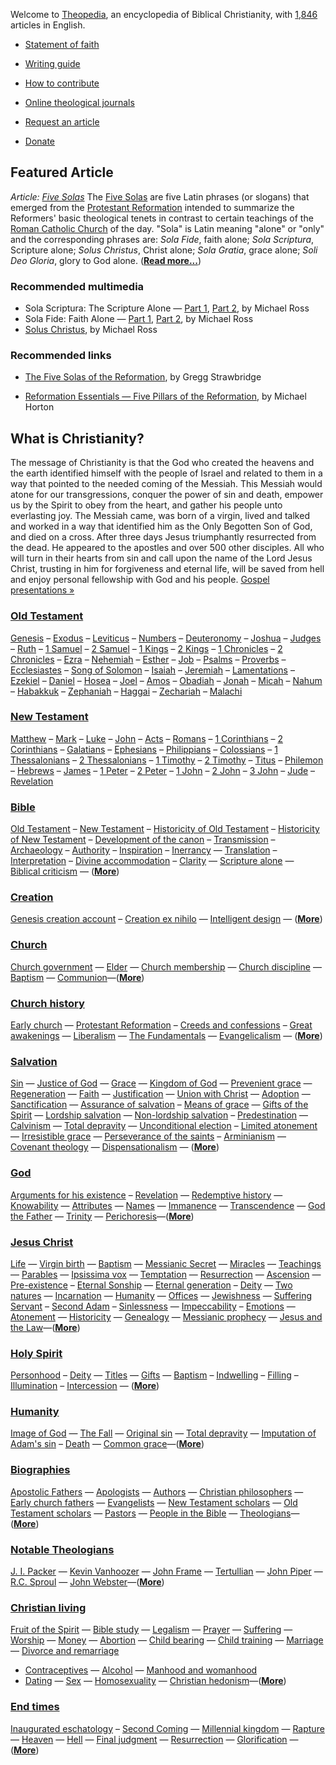 Welcome to
[Theopedia](http://www.theopedia.com/Theopedia:About "Theopedia:About"),
an encyclopedia of Biblical Christianity,
with
[1,846](http://www.theopedia.com/Help:How_to_contribute "Help:How to contribute")
articles in English.
-   [Statement of faith](http://www.theopedia.com/Theopedia:Statement_of_faith "Theopedia:Statement of faith")
-   [Writing guide](http://www.theopedia.com/Theopedia:Writing_guide "Theopedia:Writing guide")
-   [How to contribute](http://www.theopedia.com/Help:How_to_contribute "Help:How to contribute")

-   [Online theological journals](Online_theological_journals "Online theological journals")
-   [Request an article](http://www.theopedia.com/Theopedia:Article_requests "Theopedia:Article requests")
-   [Donate](http://www.theopedia.com/Theopedia:Donate "Theopedia:Donate")

## Featured Article

*Article: [Five Solas](Five_Solas "Five Solas")*
The [Five Solas](Five_Solas "Five Solas") are five Latin phrases
(or slogans) that emerged from the
[Protestant Reformation](Protestant_Reformation "Protestant Reformation")
intended to summarize the Reformers' basic theological tenets in
contrast to certain teachings of the
[Roman Catholic Church](Roman_Catholic_Church "Roman Catholic Church")
of the day. "Sola" is Latin meaning "alone" or "only" and the
corresponding phrases are: *Sola Fide*, faith alone;
*Sola Scriptura*, Scripture alone; *Solus Christus*, Christ alone;
*Sola Gratia*, grace alone; *Soli Deo Gloria*, glory to God alone.
(**[Read more...](Five_Solas "Five Solas")**)

### Recommended multimedia

-   Sola Scriptura: The Scripture Alone —
    [Part 1](http://www.reformedsermons.org/mp3-16/Ross_2Pet1to3a.mp3),
    [Part 2](http://www.reformedsermons.org/mp3-16/Ross_2Pet1to3b.mp3),
    by Michael Ross
-   Sola Fide: Faith Alone —
    [Part 1](http://www.reformedsermons.org/mp3-16/Ross_Rom4_1to25.mp3),
    [Part 2](http://www.reformedsermons.org/mp3-16/Ross_Rom4.mp3), by
    Michael Ross
-   [Solus Christus](http://www.reformedsermons.org/mp3-16/Ross_Col1_13to23.mp3),
    by Michael Ross

### Recommended links

-   [The Five Solas of the Reformation](http://www.fivesolas.com/5solas.htm),
    by Gregg Strawbridge

-   [Reformation Essentials — Five Pillars of the Reformation](http://www.monergism.com/thethreshold/articles/onsite/essentials.html),
    by Michael Horton

## What is Christianity?

The message of Christianity is that the God who created the heavens
and the earth identified himself with the people of Israel and
related to them in a way that pointed to the needed coming of the
Messiah. This Messiah would atone for our transgressions, conquer
the power of sin and death, empower us by the Spirit to obey from
the heart, and gather his people unto everlasting joy. The Messiah
came, was born of a virgin, lived and talked and worked in a way
that identified him as the Only Begotten Son of God, and died on a
cross. After three days Jesus triumphantly resurrected from the
dead. He appeared to the apostles and over 500 other disciples. All
who will turn in their hearts from sin and call upon the name of
the Lord Jesus Christ, trusting in him for forgiveness and eternal
life, will be saved from hell and enjoy personal fellowship with
God and his people.
[Gospel presentations »](Gospel_presentations "Gospel presentations")

### [Old Testament](Old_Testament "Old Testament")

[Genesis](Genesis "Genesis") – [Exodus](Exodus "Exodus") –
[Leviticus](Leviticus "Leviticus") –
[Numbers](Book_of_Numbers "Book of Numbers") –
[Deuteronomy](Deuteronomy "Deuteronomy") –
[Joshua](Book_of_Joshua "Book of Joshua") –
[Judges](Book_of_Judges "Book of Judges") –
[Ruth](Book_of_Ruth "Book of Ruth") –
[1 Samuel](Books_of_Samuel "Books of Samuel") –
[2 Samuel](Books_of_Samuel "Books of Samuel") –
[1 Kings](Books_of_Kings "Books of Kings") –
[2 Kings](Books_of_Kings "Books of Kings") –
[1 Chronicles](Books_of_Chronicles "Books of Chronicles") –
[2 Chronicles](Books_of_Chronicles "Books of Chronicles") –
[Ezra](Book_of_Ezra "Book of Ezra") –
[Nehemiah](Book_of_Nehemiah "Book of Nehemiah") –
[Esther](Book_of_Esther "Book of Esther") –
[Job](Book_of_Job "Book of Job") –
[Psalms](Book_of_Psalms "Book of Psalms") –
[Proverbs](Book_of_Proverbs "Book of Proverbs") –
[Ecclesiastes](Ecclesiastes "Ecclesiastes") –
[Song of Solomon](Song_of_Solomon "Song of Solomon") –
[Isaiah](Book_of_Isaiah "Book of Isaiah") –
[Jeremiah](Book_of_Jeremiah "Book of Jeremiah") –
[Lamentations](Book_of_Lamentations "Book of Lamentations") –
[Ezekiel](Book_of_Ezekiel "Book of Ezekiel") –
[Daniel](Book_of_Daniel "Book of Daniel") –
[Hosea](Book_of_Hosea "Book of Hosea") –
[Joel](Book_of_Joel "Book of Joel") –
[Amos](Book_of_Amos "Book of Amos") –
[Obadiah](Book_of_Obadiah "Book of Obadiah") –
[Jonah](Book_of_Jonah "Book of Jonah") –
[Micah](Book_of_Micah "Book of Micah") –
[Nahum](Book_of_Nahum "Book of Nahum") –
[Habakkuk](Book_of_Habakkuk "Book of Habakkuk") –
[Zephaniah](Book_of_Zephaniah "Book of Zephaniah") –
[Haggai](Book_of_Haggai "Book of Haggai") –
[Zechariah](Book_of_Zechariah "Book of Zechariah") –
[Malachi](Book_of_Malachi "Book of Malachi")

### [New Testament](New_Testament "New Testament")

[Matthew](Gospel_of_Matthew "Gospel of Matthew") –
[Mark](Gospel_of_Mark "Gospel of Mark") –
[Luke](Gospel_of_Luke "Gospel of Luke") –
[John](Gospel_of_John "Gospel of John") –
[Acts](Acts_of_the_Apostles "Acts of the Apostles") –
[Romans](Epistle_to_the_Romans "Epistle to the Romans") –
[1 Corinthians](First_Epistle_to_the_Corinthians "First Epistle to the Corinthians")
–
[2 Corinthians](Second_Epistle_to_the_Corinthians "Second Epistle to the Corinthians")
– [Galatians](Epistle_to_the_Galatians "Epistle to the Galatians")
– [Ephesians](Epistle_to_the_Ephesians "Epistle to the Ephesians")
–
[Philippians](Epistle_to_the_Philippians "Epistle to the Philippians")
–
[Colossians](Epistle_to_the_Colossians "Epistle to the Colossians")
–
[1 Thessalonians](First_Epistle_to_the_Thessalonians "First Epistle to the Thessalonians")
–
[2 Thessalonians](Second_Epistle_to_the_Thessalonians "Second Epistle to the Thessalonians")
– [1 Timothy](First_Epistle_to_Timothy "First Epistle to Timothy")
–
[2 Timothy](Second_Epistle_to_Timothy "Second Epistle to Timothy")
– [Titus](Epistle_to_Titus "Epistle to Titus") –
[Philemon](Epistle_to_Philemon "Epistle to Philemon") –
[Hebrews](Epistle_to_the_Hebrews "Epistle to the Hebrews") –
[James](Epistle_of_James "Epistle of James") –
[1 Peter](First_Epistle_of_Peter "First Epistle of Peter") –
[2 Peter](Second_Epistle_of_Peter "Second Epistle of Peter") –
[1 John](First_Epistle_of_John "First Epistle of John") –
[2 John](Second_Epistle_of_John "Second Epistle of John") –
[3 John](Third_Epistle_of_John "Third Epistle of John") –
[Jude](Epistle_of_Jude "Epistle of Jude") –
[Revelation](Book_of_Revelation "Book of Revelation")

### [Bible](Bible "Bible")

[Old Testament](Old_Testament "Old Testament") –
[New Testament](New_Testament "New Testament") –
[Historicity of Old Testament](Historicity_of_the_Old_Testament "Historicity of the Old Testament") –
[Historicity of New Testament](Historicity_of_the_New_Testament "Historicity of the New Testament")
–
[Development of the canon](Development_of_the_canon "Development of the canon") –
[Transmission](Transmission_of_the_Bible "Transmission of the Bible")
– [Archaeology](Biblical_archaeology "Biblical archaeology") –
[Authority](Authority_of_the_Bible "Authority of the Bible") –
[Inspiration](Inspiration_of_the_Bible "Inspiration of the Bible") –
[Inerrancy](Inerrancy_of_the_Bible "Inerrancy of the Bible") —
[Translation](Translation_of_the_Bible "Translation of the Bible") –
[Interpretation](Interpretation_of_the_Bible "Interpretation of the Bible") –
[Divine accommodation](Divine_accommodation "Divine accommodation") –
[Clarity](Clarity_of_Scripture "Clarity of Scripture") —
[Scripture alone](Scripture_alone "Scripture alone") —
[Biblical criticism](Biblical_criticism "Biblical criticism") — 
(**[More](http://www.theopedia.com/Category:Bible "Category:Bible")**)

### [Creation](Creation "Creation")

[Genesis creation account](Genesis_creation_account "Genesis creation account") –
[Creation ex nihilo](Creation_ex_nihilo "Creation ex nihilo") —
[Intelligent design](Intelligent_design "Intelligent design") — 
(**[More](http://www.theopedia.com/index.php?title=Category:Creation&action=edit&redlink=1 "Category:Creation (page does not exist)")**)

### [Church](Church "Church")

[Church government](Church_government "Church government") —
[Elder](Elder "Elder") —
[Church membership](Church_membership "Church membership") —
[Church discipline](Church_discipline "Church discipline") —
[Baptism](Baptism "Baptism") —
[Communion](Communion "Communion")—(**[More](http://www.theopedia.com/index.php?title=Category:Ecclesiology&action=edit&redlink=1 "Category:Ecclesiology (page does not exist)")**)

### [Church history](Church_history "Church history")

[Early church](Early_church "Early church") —
[Protestant Reformation](Protestant_Reformation "Protestant Reformation") –
[Creeds and confessions](Creeds_and_confessions "Creeds and confessions") –
[Great awakenings](Great_awakenings "Great awakenings") —
[Liberalism](Liberalism "Liberalism") —
[The Fundamentals](The_Fundamentals "The Fundamentals") —
[Evangelicalism](Evangelicalism "Evangelicalism") — 
(**[More](http://www.theopedia.com/Category:Church_history "Category:Church history")**)

### [Salvation](Salvation "Salvation")

[Sin](Sin "Sin") —
[Justice of God](Justice_of_God "Justice of God") —
[Grace](Grace "Grace") —
[Kingdom of God](Kingdom_of_God "Kingdom of God") —
[Prevenient grace](Prevenient_grace "Prevenient grace") —
[Regeneration](Regeneration "Regeneration") —
[Faith](Faith "Faith") —
[Justification](Justification "Justification") —
[Union with Christ](Union_with_Christ "Union with Christ") —
[Adoption](Adoption "Adoption") —
[Sanctification](Sanctification "Sanctification") —
[Assurance of salvation](Assurance_of_salvation "Assurance of salvation") –
[Means of grace](Means_of_grace "Means of grace") —
[Gifts of the Spirit](Gifts_of_the_Spirit "Gifts of the Spirit") —
[Lordship salvation](Lordship_salvation "Lordship salvation") —
[Non-lordship salvation](Non-lordship_salvation "Non-lordship salvation") –
[Predestination](Predestination "Predestination") —
[Calvinism](Calvinism "Calvinism") —
[Total depravity](Total_depravity "Total depravity") —
[Unconditional election](Unconditional_election "Unconditional election") –
[Limited atonement](Limited_atonement "Limited atonement") —
[Irresistible grace](Irresistible_grace "Irresistible grace") —
[Perseverance of the saints](Perseverance_of_the_saints "Perseverance of the saints") –
[Arminianism](Arminianism "Arminianism") —
[Covenant theology](Covenant_theology "Covenant theology") —
[Dispensationalism](Dispensationalism "Dispensationalism") —
(**[More](http://www.theopedia.com/Category:Salvation "Category:Salvation")**)

### [God](God "God")

[Arguments for his existence](Arguments_for_the_existence_of_God "Arguments for the existence of God") –
[Revelation](Revelation "Revelation") —
[Redemptive history](Redemptive_history "Redemptive history") —
[Knowability](Knowability_of_God "Knowability of God") —
[Attributes](Attributes_of_God "Attributes of God") —
[Names](Names_of_God "Names of God") —
[Immanence](Immanence_of_God "Immanence of God") —
[Transcendence](Transcendence_of_God "Transcendence of God") —
[God the Father](God_the_Father "God the Father") —
[Trinity](Trinity "Trinity") —
[Perichoresis](Perichoresis "Perichoresis")—(**[More](http://www.theopedia.com/Category:God "Category:God")**)

### [Jesus Christ](Jesus_Christ "Jesus Christ")

[Life](Life_of_Jesus "Life of Jesus") —
[Virgin birth](Virgin_birth "Virgin birth") —
[Baptism](Baptism_of_Jesus "Baptism of Jesus") —
[Messianic Secret](Messianic_Secret "Messianic Secret") —
[Miracles](Miracles_of_Jesus "Miracles of Jesus") —
[Teachings](Teachings_of_Jesus "Teachings of Jesus") —
[Parables](Parables_of_Jesus "Parables of Jesus") —
[Ipsissima vox](Ipsissima_vox "Ipsissima vox") —
[Temptation](Temptation_of_Jesus "Temptation of Jesus") —
[Resurrection](Resurrection_of_Christ "Resurrection of Christ") —
[Ascension](Ascension_of_Jesus "Ascension of Jesus") —
[Pre-existence](Pre-existence_of_Christ "Pre-existence of Christ") –
[Eternal Sonship](Eternal_Sonship "Eternal Sonship") —
[Eternal generation](Eternal_generation_of_the_Son "Eternal generation of the Son") –
[Deity](Deity_of_Christ "Deity of Christ") —
[Two natures](Two_natures_of_Christ "Two natures of Christ") —
[Incarnation](Incarnation_of_Christ "Incarnation of Christ") —
[Humanity](Humanity_of_Jesus "Humanity of Jesus") —
[Offices](Offices_of_Christ "Offices of Christ") —
[Jewishness](Jewishness_of_Christ "Jewishness of Christ") —
[Suffering Servant](Jesus_as_the_Suffering_Servant "Jesus as the Suffering Servant") –
[Second Adam](Jesus_as_the_second_Adam "Jesus as the second Adam") –
[Sinlessness](Sinlessness_of_Christ "Sinlessness of Christ") —
[Impeccability](Impeccability_of_Christ "Impeccability of Christ") –
[Emotions](Emotions_of_Jesus "Emotions of Jesus") —
[Atonement](Atonement_of_Jesus "Atonement of Jesus") —
[Historicity](Historicity_of_Jesus "Historicity of Jesus") —
[Genealogy](Genealogy_of_Jesus "Genealogy of Jesus") —
[Messianic prophecy](Messianic_prophecy "Messianic prophecy") —
[Jesus and the Law](Jesus_and_the_Law "Jesus and the Law")—(**[More](http://www.theopedia.com/Category:Jesus_Christ "Category:Jesus Christ")**)

### [Holy Spirit](Holy_Spirit "Holy Spirit")

[Personhood](Personhood_of_the_Holy_Spirit "Personhood of the Holy Spirit") –
[Deity](Deity_of_the_Holy_Spirit "Deity of the Holy Spirit") —
[Titles](Titles_of_the_Holy_Spirit "Titles of the Holy Spirit") —
[Gifts](Gifts_of_the_Spirit "Gifts of the Spirit") —
[Baptism](Baptism_of_the_Holy_Spirit "Baptism of the Holy Spirit") –
[Indwelling](Indwelling_of_the_Holy_Spirit "Indwelling of the Holy Spirit") –
[Filling](index.php?title=Filling_of_the_Holy_Spirit&action=edit&redlink=1 "Filling of the Holy Spirit (page does not exist)") –
[Illumination](Illumination_of_the_Holy_Spirit "Illumination of the Holy Spirit") –
[Intercession](Intercession_of_the_Holy_Spirit "Intercession of the Holy Spirit") —
(**[More](http://www.theopedia.com/Category:Holy_Spirit "Category:Holy Spirit")**)

### [Humanity](Humanity "Humanity")

[Image of God](Image_of_God "Image of God") —
[The Fall](The_Fall "The Fall") —
[Original sin](Original_sin "Original sin") —
[Total depravity](Total_depravity "Total depravity") —
[Imputation of Adam's sin](Imputation_of_Adam's_sin "Imputation of Adam's sin") –
[Death](Death "Death") —
[Common grace](Common_grace "Common grace")—(**[More](http://www.theopedia.com/index.php?title=Category:Humanity&action=edit&redlink=1 "Category:Humanity (page does not exist)")**)

### [Biographies](http://www.theopedia.com/Category:Biographies "Category:Biographies")

[Apostolic Fathers](Apostolic_Fathers "Apostolic Fathers") —
[Apologists](http://www.theopedia.com/Category:Apologists "Category:Apologists") —
[Authors](http://www.theopedia.com/Category:Authors "Category:Authors") —
[Christian philosophers](http://www.theopedia.com/Category:Christian_philosophers "Category:Christian philosophers") —
[Early church fathers](http://www.theopedia.com/Category:Early_church_fathers "Category:Early church fathers") —
[Evangelists](http://www.theopedia.com/Category:Evangelists "Category:Evangelists") —
[New Testament scholars](http://www.theopedia.com/Category:New_Testament_scholars "Category:New Testament scholars") —
[Old Testament scholars](http://www.theopedia.com/Category:Old_Testament_scholars "Category:Old Testament scholars") —
[Pastors](http://www.theopedia.com/Category:Pastors "Category:Pastors") —
[People in the Bible](http://www.theopedia.com/Category:People_in_the_Bible "Category:People in the Bible") —
[Theologians](http://www.theopedia.com/Category:Theologians "Category:Theologians")—(**[More](http://www.theopedia.com/Category:Biographies "Category:Biographies")**)

### [Notable Theologians](http://www.theopedia.com/Category:Theologians "Category:Theologians")

[J. I. Packer](J._I._Packer "J. I. Packer") —
[Kevin Vanhoozer](Kevin_Vanhoozer "Kevin Vanhoozer") —
[John Frame](John_Frame "John Frame") —
[Tertullian](Tertullian "Tertullian") —
[John Piper](John_Piper "John Piper") —
[R.C. Sproul](R.C._Sproul "R.C. Sproul") —
[John Webster](John_Webster "John Webster")—(**[More](http://www.theopedia.com/Category:Theologians "Category:Theologians")**)

### [Christian living](Christian_living "Christian living")

[Fruit of the Spirit](Fruit_of_the_Spirit "Fruit of the Spirit") —
[Bible study](Bible_study "Bible study") —
[Legalism](Legalism "Legalism") — [Prayer](Prayer "Prayer") —
[Suffering](Suffering "Suffering") — [Worship](Worship "Worship") —
[Money](Money "Money") — [Abortion](Abortion "Abortion") —
[Child bearing](Child_bearing "Child bearing") —
[Child training](Child_training "Child training") —
[Marriage](Marriage "Marriage") —
[Divorce and remarriage](Divorce_and_remarriage "Divorce and remarriage")
- [Contraceptives](Contraceptives "Contraceptives") —
[Alcohol](Alcohol "Alcohol") —
[Manhood and womanhood](Manhood_and_womanhood "Manhood and womanhood")
- [Dating](Dating "Dating") — [Sex](Sex "Sex") —
[Homosexuality](Homosexuality "Homosexuality") —
[Christian hedonism](Christian_hedonism "Christian hedonism")—(**[More](http://www.theopedia.com/Category:Christian_living "Category:Christian living")**)

### [End times](End_times "End times")

[Inaugurated eschatology](Inaugurated_eschatology "Inaugurated eschatology") –
[Second Coming](Second_Coming "Second Coming") —
[Millennial kingdom](Millennial_kingdom "Millennial kingdom") —
[Rapture](Rapture "Rapture") — [Heaven](Heaven "Heaven") —
[Hell](Hell "Hell") —
[Final judgment](Final_judgment "Final judgment") —
[Resurrection](Resurrection "Resurrection") —
[Glorification](Glorification "Glorification") — (**[More](http://www.theopedia.com/index.php?title=Category:Eschatology&action=edit&redlink=1 "Category:Eschatology (page does not exist)")**)